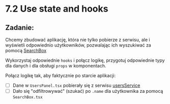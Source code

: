 # 7.2 Use state and hooks

## Zadanie:

Chcemy zbudować aplikację, która nie tylko pobierze z serwisu, ale i wyświetli odpowiednio użytkowników, pozwalając ich wyszukiwać za pomocą [SearchBox](./shared/SearchBox.tsx)

Wykorzystaj odpowiednie `hooks` i połącz logikę, przygotuj odpowiednie typy dla danych i dla obsługi `props` w komponentach.

Połącz logikę tak, aby faktycznie po starcie aplikacji:
- [ ] Dane w `UsersPanel.tsx` pobierały się z serwisu [usersService](./services/users.service.ts)
- [ ] Dało się "odfiltrowywać" (szukać) po `.name` dla użytkownika za pomocą `SearchBox.tsx`
